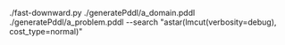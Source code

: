 ./fast-downward.py ./generatePddl/a_domain.pddl ./generatePddl/a_problem.pddl --search "astar(lmcut(verbosity=debug), cost_type=normal)"